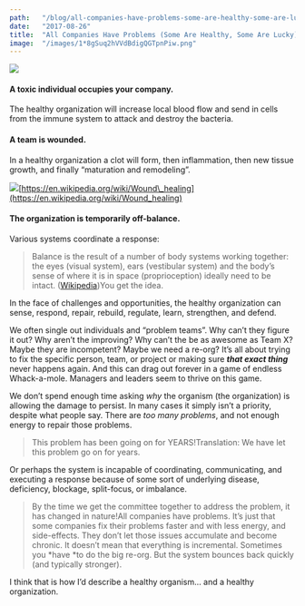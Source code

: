 ```yaml
---
path:	"/blog/all-companies-have-problems-some-are-healthy-some-are-lucky"
date:	"2017-08-26"
title:	"All Companies Have Problems (Some Are Healthy, Some Are Lucky)"
image:	"/images/1*8gSuq2hVVdBdigQGTpnPiw.png"
---
```


![](/images/1*8gSuq2hVVdBdigQGTpnPiw.png)

#### **A toxic individual occupies your company**.

The healthy organization will increase local blood flow and send in cells from the immune system to attack and destroy the bacteria.

#### **A team is wounded**.

In a healthy organization a clot will form, then inflammation, then new tissue growth, and finally “maturation and remodeling”.

![](/images/1*tWz26tw6dKfBVuK80SMwCQ.png)[https://en.wikipedia.org/wiki/Wound\_healing](https://en.wikipedia.org/wiki/Wound_healing)

#### **The organization is temporarily off-balance**.

Various systems coordinate a response:


> Balance is the result of a number of body systems working together: the eyes (visual system), ears (vestibular system) and the body’s sense of where it is in space (proprioception) ideally need to be intact. ([Wikipedia](https://en.wikipedia.org/wiki/Sense_of_balance))You get the idea.

In the face of challenges and opportunities, the healthy organization can sense, respond, repair, rebuild, regulate, learn, strengthen, and defend.

We often single out individuals and “problem teams”. Why can’t they figure it out? Why aren’t the improving? Why can’t the be as awesome as Team X? Maybe they are incompetent? Maybe we need a re-org? It’s all about trying to fix the specific person, team, or project or making sure ***that exact thing*** never happens again. And this can drag out forever in a game of endless Whack-a-mole. Managers and leaders seem to thrive on this game.

We don’t spend enough time asking *why* the organism (the organization) is allowing the damage to persist. In many cases it simply isn’t a priority, despite what people say. There are *too many problems*, and not enough energy to repair those problems.


> This problem has been going on for YEARS!Translation: We have let this problem go on for years.

Or perhaps the system is incapable of coordinating, communicating, and executing a response because of some sort of underlying disease, deficiency, blockage, split-focus, or imbalance.


> By the time we get the committee together to address the problem, it has changed in nature!All companies have problems. It’s just that some companies fix their problems faster and with less energy, and side-effects. They don’t let those issues accumulate and become chronic. It doesn’t mean that everything is incremental. Sometimes you *have *to do the big re-org. But the system bounces back quickly (and typically stronger).

I think that is how I’d describe a healthy organism… and a healthy organization.

